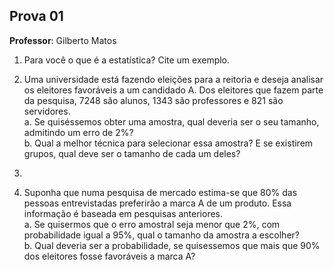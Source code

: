 ## Prova 01

**Professor**: Gilberto Matos

1. Para você o que é a estatística? Cite um exemplo.

2. Uma universidade está fazendo eleições para a reitoria e deseja analisar os eleitores favoráveis a um candidado A. Dos eleitores que fazem parte da pesquisa, 7248 são alunos, 1343 são professores e 821 são servidores.  
   a. Se quiséssemos obter uma amostra, qual deveria ser o seu tamanho, admitindo um erro de 2%?  
   b. Qual a melhor técnica para selecionar essa amostra? E se existirem grupos, qual deve ser o tamanho de cada um deles?  

3.

4. Suponha que numa pesquisa de mercado estima-se que 80% das pessoas entrevistadas preferirão a marca A de um produto. Essa informação é baseada em pesquisas anteriores.  
    a. Se quisermos que o erro amostral seja menor que 2%, com probabilidade igual a 95%, qual o tamanho da amostra a escolher?  
    b. Qual deveria ser a probabilidade, se quisessemos que mais que 90% dos eleitores fosse favoráveis a marca A?
